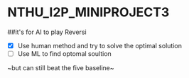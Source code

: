 # NTHU_I2P_MINIPROJECT3
##it's for AI to play Reversi
- [x] Use human method and try to solve the optimal solution 
- [ ] Use ML to find optomal soultion

~but can still beat the five baseline~
